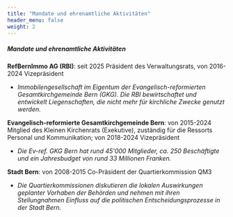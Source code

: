 ```yaml
---
title: "Mandate und ehrenamtliche Aktivitäten"
header_menu: false
weight: 2
---
```

##### Mandate und ehrenamtliche Aktivitäten

**RefBernImmo AG (RBI)**: seit 2025 Präsident des Verwaltungsrats, von 2016-2024 Vizepräsident  

- *Immobilengesellschaft im Eigentum der Evangelisch-reformierten Gesamtkirchgemeinde Bern (GKG). Die RBI bewirtschaftet und entwickelt Liegenschaften, die nicht mehr für kirchliche Zwecke genutzt werden.*

**Evangelisch-reformierte Gesamtkirchgemeinde Bern**: von 2015-2024 Mitglied des Kleinen Kirchenrats (Exekutive), zuständig für die Ressorts Personal und Kommunikation; von 2018-2024 Vizepräsident

- *Die Ev-ref. GKG Bern hat rund 45'000 Mitglieder, ca. 250 Beschäftigte und ein Jahresbudget von rund 33 Millionen Franken.*
 
**Stadt Bern**: von 2008-2015 Co-Präsident der Quartierkommission QM3   

- *Die Quartierkommissionen diskutieren die lokalen Auswirkungen geplanter Vorhaben der Behörden und nehmen mit ihren Stellungnahmen Einfluss auf die politischen Entscheidungsprozesse in der Stadt Bern.* 
